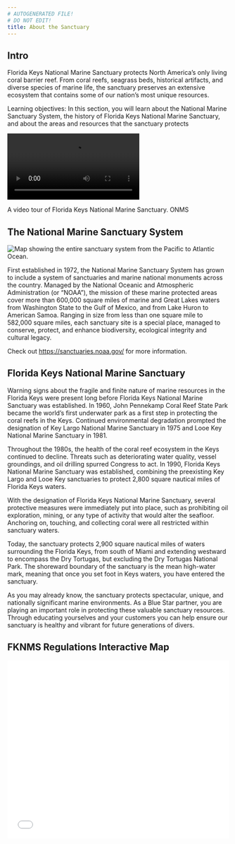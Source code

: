 ```yaml
---
# AUTOGENERATED FILE!
# DO NOT EDIT!
title: About the Sanctuary
---
```

## Intro

Florida Keys National Marine Sanctuary protects North America’s only living coral barrier reef. From coral reefs, seagrass beds, historical artifacts, and diverse species of marine life, the sanctuary preserves an extensive ecosystem that contains some of our nation’s most unique resources.

Learning objectives: In this section, you will learn about the National Marine Sanctuary System, the history of Florida Keys National Marine Sanctuary, and about the areas and resources that the sanctuary protects

<div class="video-caption my-8 rounded-md"><video controls class="w-auto h-auto"><source src="https://sanctuaries.noaa.gov/earthisblue/wk108-fkreef.mp4"/></video><p class="text-sm text-center">A video tour of Florida Keys National Marine Sanctuary.&nbsp;<span class="font-semibold">ONMS</span></p></div>

## The National Marine Sanctuary System

![Map showing the entire sanctuary system from the Pacific to Atlantic Ocean.](https://sanctuaries.noaa.gov/media/maps/nms-system-map-2-1920.jpg "National Marine Sanctuary System map.")

First established in 1972, the National Marine Sanctuary System has grown to include a system of sanctuaries and marine national monuments across the country. Managed by the National Oceanic and Atmospheric Administration (or “NOAA”), the mission of these marine protected areas cover more than 600,000 square miles of marine and Great Lakes waters from Washington State to the Gulf of Mexico, and from Lake Huron to American Samoa. Ranging in size from less than one square mile to 582,000 square miles, each sanctuary site is a special place, managed to conserve, protect, and enhance biodiversity, ecological integrity and cultural legacy.

Check out <https://sanctuaries.noaa.gov/> for more information.

## Florida Keys National Marine Sanctuary

Warning signs about the fragile and finite nature of marine resources in the Florida Keys were present long before Florida Keys National Marine Sanctuary was established. In 1960, John Pennekamp Coral Reef State Park became the world’s first underwater park as a first step in protecting the coral reefs in the Keys. Continued environmental degradation prompted the designation of Key Largo National Marine Sanctuary in 1975 and Looe Key National Marine Sanctuary in 1981. 

Throughout the 1980s, the health of the coral reef ecosystem in the Keys continued to decline. Threats such as deteriorating water quality, vessel groundings, and oil drilling spurred Congress to act. In 1990, Florida Keys National Marine Sanctuary was established, combining the preexisting Key Largo and Looe Key sanctuaries to protect 2,800 square nautical miles of Florida Keys waters.

With the designation of Florida Keys National Marine Sanctuary, several protective measures were immediately put into place, such as prohibiting oil exploration, mining, or any type of activity that would alter the seafloor. Anchoring on, touching, and collecting coral were all restricted within sanctuary waters. 

Today, the sanctuary protects 2,900 square nautical miles of waters surrounding the Florida Keys, from south of Miami and extending westward to encompass the Dry Tortugas, but excluding the Dry Tortugas National Park. The shoreward boundary of the sanctuary is the mean high-water mark, meaning that once you set foot in Keys waters, you have entered the sanctuary. 

As you may already know, the sanctuary protects spectacular, unique, and nationally significant marine environments. As a Blue Star partner, you are playing an important role in protecting these valuable sanctuary resources. Through educating yourselves and your customers you can help ensure our sanctuary is healthy and vibrant for future generations of divers.

## FKNMS Regulations Interactive Map

**<style>.embed-container {position: relative; padding-bottom: 80%; height: 0; max-width: 100%;} .embed-container iframe, .embed-container object, .embed-container iframe{position: absolute; top: 0; left: 0; width: 100%; height: 100%;} small{position: absolute; z-index: 40; bottom: 0; margin-bottom: -15px;}</style><div class="embed-container"><iframe width="500" height="400" frameborder="0" scrolling="no" marginheight="0" marginwidth="0" title="Fl. Keys National Marine Sanctuary Web Map with all Zones" src="//www.arcgis.com/apps/Embed/index.html?webmap=191f2ed2ffaa40dabfb107650a552ae7&extent=-83.8047,21.3745,-79.9045,27.6428&zoom=true&previewImage=false&scale=true&disable_scroll=true&theme=light"></iframe></div>**